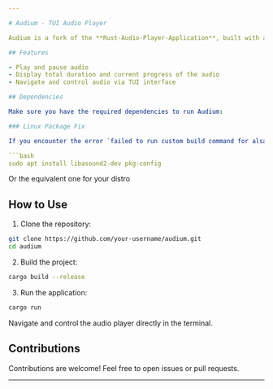 ```yaml
---

# Audium - TUI Audio Player

Audium is a fork of the **Rust-Audio-Player-Application**, built with a text user interface (TUI) using the Rust programming language. The application provides basic audio player functionality, but with a terminal-based user experience.

## Features

- Play and pause audio
- Display total duration and current progress of the audio
- Navigate and control audio via TUI interface

## Dependencies

Make sure you have the required dependencies to run Audium:

### Linux Package Fix

If you encounter the error `failed to run custom build command for alsa-sys v0.3.1` on Linux systems, install the necessary libraries using the following command (apt):

```bash
sudo apt install libasound2-dev pkg-config
```
Or the equivalent one for your distro

## How to Use

1. Clone the repository:

```bash
git clone https://github.com/your-username/audium.git
cd audium
```

2. Build the project:

```bash
cargo build --release
```

3. Run the application:

```bash
cargo run
```

Navigate and control the audio player directly in the terminal.

## Contributions

Contributions are welcome! Feel free to open issues or pull requests.

---
```

